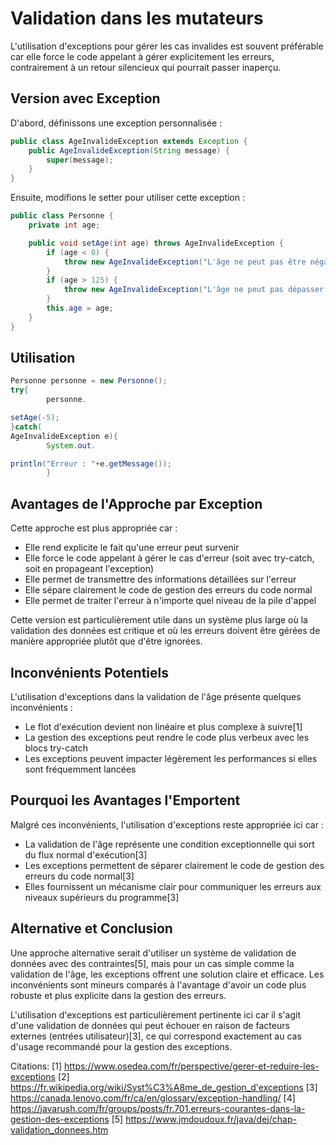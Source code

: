 # Validation dans les mutateurs

L'utilisation d'exceptions pour gérer les cas invalides est souvent préférable car elle force le code appelant à gérer
explicitement les erreurs, contrairement à un retour silencieux qui pourrait passer inaperçu.

## Version avec Exception

D'abord, définissons une exception personnalisée :

```java
public class AgeInvalideException extends Exception {
    public AgeInvalideException(String message) {
        super(message);
    }
}
```

Ensuite, modifions le setter pour utiliser cette exception :

```java
public class Personne {
    private int age;

    public void setAge(int age) throws AgeInvalideException {
        if (age < 0) {
            throw new AgeInvalideException("L'âge ne peut pas être négatif");
        }
        if (age > 125) {
            throw new AgeInvalideException("L'âge ne peut pas dépasser 125 ans");
        }
        this.age = age;
    }
}
```

## Utilisation

```java
Personne personne = new Personne();
try{
        personne.

setAge(-5);
}catch(
AgeInvalideException e){
        System.out.

println("Erreur : "+e.getMessage());
        }
```

## Avantages de l'Approche par Exception

Cette approche est plus appropriée car :

- Elle rend explicite le fait qu'une erreur peut survenir
- Elle force le code appelant à gérer le cas d'erreur (soit avec try-catch, soit en propageant l'exception)
- Elle permet de transmettre des informations détaillées sur l'erreur
- Elle sépare clairement le code de gestion des erreurs du code normal
- Elle permet de traiter l'erreur à n'importe quel niveau de la pile d'appel

Cette version est particulièrement utile dans un système plus large où la validation des données est critique et où les
erreurs doivent être gérées de manière appropriée plutôt que d'être ignorées.

## Inconvénients Potentiels

L'utilisation d'exceptions dans la validation de l'âge présente quelques inconvénients :
- Le flot d'exécution devient non linéaire et plus complexe à suivre[1]
- La gestion des exceptions peut rendre le code plus verbeux avec les blocs try-catch
- Les exceptions peuvent impacter légèrement les performances si elles sont fréquemment lancées

## Pourquoi les Avantages l'Emportent

Malgré ces inconvénients, l'utilisation d'exceptions reste appropriée ici car :
- La validation de l'âge représente une condition exceptionnelle qui sort du flux normal d'exécution[3]
- Les exceptions permettent de séparer clairement le code de gestion des erreurs du code normal[3]
- Elles fournissent un mécanisme clair pour communiquer les erreurs aux niveaux supérieurs du programme[3]

## Alternative et Conclusion

Une approche alternative serait d'utiliser un système de validation de données avec des contraintes[5], mais pour un cas simple comme la validation de l'âge, les exceptions offrent une solution claire et efficace. Les inconvénients sont mineurs comparés à l'avantage d'avoir un code plus robuste et plus explicite dans la gestion des erreurs.

L'utilisation d'exceptions est particulièrement pertinente ici car il s'agit d'une validation de données qui peut échouer en raison de facteurs externes (entrées utilisateur)[3], ce qui correspond exactement au cas d'usage recommandé pour la gestion des exceptions.

Citations:
[1] https://www.osedea.com/fr/perspective/gerer-et-reduire-les-exceptions
[2] https://fr.wikipedia.org/wiki/Syst%C3%A8me_de_gestion_d'exceptions
[3] https://canada.lenovo.com/fr/ca/en/glossary/exception-handling/
[4] https://javarush.com/fr/groups/posts/fr.701.erreurs-courantes-dans-la-gestion-des-exceptions
[5] https://www.jmdoudoux.fr/java/dej/chap-validation_donnees.htm